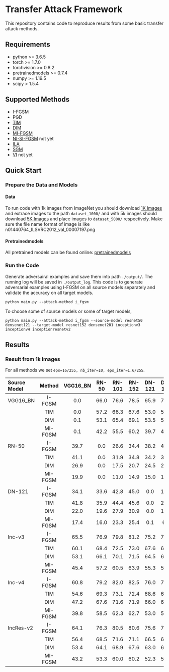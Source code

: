 # Transfer Attack Framework
This repository contains code to reproduce results from some basic transfer attack methods.



## Requirements

+ python >= 3.6.5
+ torch >= 1.7.0
+ torchvision >= 0.8.2
+ pretrainedmodels >= 0.7.4
+ numpy >= 1.19.5
+ scipy > 1.5.4



## Supported Methods

+ I-FGSM 
+ PGD
+ [TIM](https://arxiv.org/pdf/1904.02884)
+ [DIM](https://arxiv.org/pdf/1803.06978)
+ [MI-FGSM](https://arxiv.org/pdf/1710.06081)
+ [NI-SI-FGSM](https://arxiv.org/pdf/1908.06281)  not yet
+ [ILA](https://arxiv.org/pdf/1907.10823)
+ [SGM](https://arxiv.org/pdf/2002.05990)
+ [VI](https://arxiv.org/pdf/2103.15571)  not yet



## Quick Start

### Prepare the Data and Models

#### Data

To run code with 1k images from ImageNet you should download [1K Images](https://drive.google.com/drive/folders/1CfobY6i8BfqfWPHL31FKFDipNjqWwAhS) and extrace images to the path `dataset_1000/` and with 5k images should download [5K Images](https://drive.google.com/file/d/1RqDUGs7olVGYqSV_sIlqZRRhB9Mw48vM/view?usp=sharing) and place images to `dataset_5000/` respectively. Make sure the file name format of image is like n01440764_ILSVRC2012_val_00007197.png

#### Pretrainedmodels

All pretrained models can be found online: [pretrainedmodels](https://github.com/Cadene/pretrained-models.pytorch)


### Run the Code

Generate adversairal examples and save them into path `./output/`. The running log will be saved in `./output_log`. This code is to generate adversarial examples using I-FGSM on all source models separately and validate the accuracy on all target models.

```
python main.py --attack-method i_fgsm
```

To choose some of source models or some of target models, 
```
python main.py --attack-method i_fgsm --source-model resnet50 densenet121 --target-model resnet152 densenet201 inceptionv3 inceptionv4 inceptionresnetv2
```



## Results

### Result from 1k Images

For all methods we set `eps=16/255, nb_iter=10, eps_iter=1.6/255`.

| Source Model | Method  | VGG16_BN | RN-50 | RN-101 | RN-152 | DN-121 | DN-169 | DN-201 | Inc-v3 | Inc-v4 | IncRes-v2 |
| :----------- | :-----: | :------: | :---: | :----: | :----: | :----: | :----: | :----: | :----: | :----: | :-------: |
| VGG16_BN     | I-FGSM  |   0.0    | 66.0  |  76.6  |  78.5  |  65.9  |  70.0  |  75.8  |  82.2  |  82.1  |   86.6    |
|              |   TIM   |   0.0    | 57.2  |  66.3  |  67.6  |  53.0  |  58.9  |  61.7  |  67.2  |  65.8  |   69.8    |
|              |   DIM   |   0.1    | 53.1  |  65.4  |  69.1  |  53.5  |  59.8  |  65.0  |  75.9  |  71.5  |   78.8    |
|              | MI-FGSM |   0.1    | 42.2  |  55.5  |  60.2  |  39.7  |  46.5  |  50.5  |  62.8  |  59.2  |   68.1    |
| RN-50        | I-FGSM  |   39.7   |  0.0  |  26.6  |  34.4  |  38.2  |  43.0  |  44.0  |  74.6  |  75.3  |   77.7    |
|              |   TIM   |   41.1   |  0.0  |  31.9  |  34.8  |  34.2  |  37.7  |  39.8  |  57.3  |  63.9  |   62.3    |
|              |   DIM   |   26.9   |  0.0  |  17.5  |  20.7  |  24.5  |  27.0  |  29.2  |  60.3  |  63.4  |   65.6    |
|              | MI-FGSM |   19.9   |  0.0  |  11.0  |  14.9  |  15.0  |  16.7  |  18.2  |  47.0  |  51.1  |   54.4    |
| DN-121       | I-FGSM  |   34.1   | 33.6  |  42.8  |  45.0  |  0.0   |  18.1  |  22.6  |  68.7  |  70.4  |   74.4    |
|              |   TIM   |   41.8   | 35.9  |  44.4  |  45.6  |  0.0   |  25.7  |  28.3  |  52.8  |  58.5  |   61.1    |
|              |   DIM   |   22.0   | 19.6  |  27.9  |  30.9  |  0.0   |  11.9  |  14.4  |  50.7  |  54.1  |   60.2    |
|              | MI-FGSM |   17.4   | 16.0  |  23.3  |  25.4  |  0.1   |  6.8   |  9.0   |  41.6  |  44.2  |   52.7    |
| Inc-v3       | I-FGSM  |   65.5   | 76.9  |  79.8  |  81.2  |  75.2  |  77.2  |  79.4  |  0.1   |  71.6  |   73.4    |
|              |   TIM   |   60.1   | 68.4  |  72.5  |  73.0  |  67.6  |  69.0  |  69.9  |  0.2   |  69.8  |   69.7    |
|              |   DIM   |   53.1   | 66.1  |  70.1  |  71.5  |  64.5  |  65.7  |  70.2  |  0.5   |  55.9  |   61.1    |
|              | MI-FGSM |   45.4   | 57.2  |  60.5  |  63.9  |  55.3  |  56.7  |  57.1  |  0.1   |  51.9  |   53.1    |
| Inc-v4       | I-FGSM  |   60.8   | 79.2  |  82.0  |  82.5  |  76.0  |  77.4  |  80.2  |  69.9  |  0.0   |   73.3    |
|              |   TIM   |   54.6   | 69.3  |  73.1  |  72.4  |  68.6  |  68.3  |  71.8  |  63.8  |  1.4   |   65.5    |
|              |   DIM   |   47.2   | 67.6  |  71.6  |  71.9  |  66.0  |  65.4  |  69.9  |  53.2  |  1.9   |   58.5    |
|              | MI-FGSM |   39.8   | 58.5  |  62.3  |  62.7  |  53.0  |  58.3  |  59.2  |  48.0  |  0.1   |   50.5    |
| IncRes-v2    | I-FGSM  |   64.1   | 76.3  |  80.5  |  80.6  |  75.6  |  77.2  |  78.3  |  70.2  |  70.1  |    2.0    |
|              |   TIM   |   56.4   | 68.5  |  71.6  |  71.1  |  66.5  |  68.0  |  69.3  |  62.3  |  65.3  |    4.2    |
|              |   DIM   |   53.4   | 64.1  |  68.9  |  67.6  |  63.0  |  65.6  |  67.1  |  52.1  |  53.2  |    6.3    |
|              | MI-FGSM |   43.2   | 53.3  |  60.0  |  60.2  |  52.3  |  56.2  |  56.2  |  44.5  |  49.1  |    2.6    |